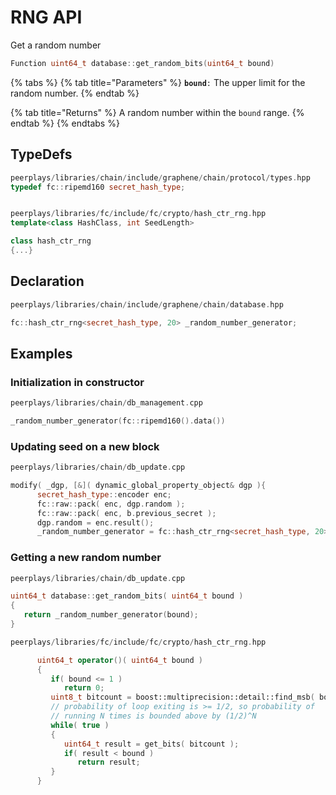 # RNG API

Get a random number

```cpp
Function uint64_t database::get_random_bits(uint64_t bound)
```

{% tabs %}
{% tab title="Parameters" %}
**`bound`**`:` The upper limit for the random number.
{% endtab %}

{% tab title="Returns" %}
A random number within the `bound` range.
{% endtab %}
{% endtabs %}

## TypeDefs

```cpp
peerplays/libraries/chain/include/graphene/chain/protocol/types.hpp
typedef fc::ripemd160 secret_hash_type;


peerplays/libraries/fc/include/fc/crypto/hash_ctr_rng.hpp
template<class HashClass, int SeedLength>

class hash_ctr_rng
{...}
```

## Declaration

```cpp
peerplays/libraries/chain/include/graphene/chain/database.hpp 

fc::hash_ctr_rng<secret_hash_type, 20> _random_number_generator;
```

## Examples

### Initialization in constructor

```cpp
peerplays/libraries/chain/db_management.cpp

_random_number_generator(fc::ripemd160().data())
```

### Updating seed on a new block

```cpp
peerplays/libraries/chain/db_update.cpp

modify( _dgp, [&]( dynamic_global_property_object& dgp ){
      secret_hash_type::encoder enc;       
      fc::raw::pack( enc, dgp.random );       
      fc::raw::pack( enc, b.previous_secret );        
      dgp.random = enc.result();
      _random_number_generator = fc::hash_ctr_rng<secret_hash_type, 20>(dgp.random.data());
```

### Getting a new random number

```cpp
peerplays/libraries/chain/db_update.cpp

uint64_t database::get_random_bits( uint64_t bound )
{
   return _random_number_generator(bound);
}

peerplays/libraries/fc/include/fc/crypto/hash_ctr_rng.hpp

      uint64_t operator()( uint64_t bound )
      {
         if( bound <= 1 )
            return 0;
         uint8_t bitcount = boost::multiprecision::detail::find_msb( bound ) + 1;
         // probability of loop exiting is >= 1/2, so probability of
         // running N times is bounded above by (1/2)^N
         while( true )
         {
            uint64_t result = get_bits( bitcount );
            if( result < bound )
               return result;
         }
      }
```

